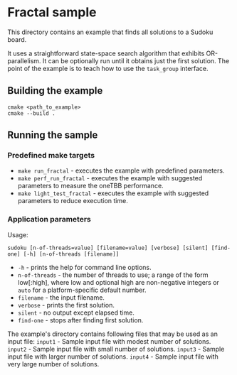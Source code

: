 # Fractal sample
This directory contains an example that finds all solutions to a Sudoku board.

It uses a straightforward state-space search algorithm that exhibits OR-parallelism. It can be optionally run until it obtains just the first solution. The point of the example is to teach how to use the `task_group` interface.

## Building the example
```
cmake <path_to_example>
cmake --build .
```

## Running the sample
### Predefined make targets
* `make run_fractal` - executes the example with predefined parameters.
* `make perf_run_fractal` - executes the example with suggested parameters to measure the oneTBB performance.
* `make light_test_fractal` - executes the example with suggested parameters to reduce execution time.

### Application parameters
Usage:
```
sudoku [n-of-threads=value] [filename=value] [verbose] [silent] [find-one] [-h] [n-of-threads [filename]]
```
* `-h` - prints the help for command line options.
* `n-of-threads` - the number of threads to use; a range of the form low\[:high\], where low and optional high are non-negative integers or `auto` for a platform-specific default number.
* `filename` - the input filename.
* `verbose` - prints the first solution.
* `silent` - no output except elapsed time.
* `find-one` - stops after finding first solution.

The example's directory contains following files that may be used as an input file:
`input1` - Sample input file with modest number of solutions.
`input2` - Sample input file with small number of solutions.
`input3` - Sample input file with larger number of solutions.
`input4` - Sample input file with very large number of solutions.
